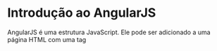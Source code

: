 # Introdução ao AngularJS

AngularJS é uma estrutura JavaScript. Ele pode ser adicionado a uma página HTML com uma tag <script>.

AngularJS estende atributos HTML com Diretivas e vincula dados a HTML com Expressões.

AngularJS é um framework JavaScript
AngularJS é um framework JavaScript escrito em JavaScript.

O AngularJS é distribuído como um arquivo JavaScript e pode ser adicionado a uma página da Web com uma tag de script:
  
  ```
  <script src="https://ajax.googleapis.com/ajax/libs/angularjs/1.6.9/angular.min.js"></script>
  ```
  
### AngularJS estende HTML
  
AngularJS estende HTML com diretivas ng.

A diretiva **ng-app** define um aplicativo AngularJS.

A diretiva **ng-model** vincula o valor dos controles HTML (input, select, textarea) aos dados do aplicativo.

A diretiva **ng-bind** vincula os dados do aplicativo à visualização HTML.
  
### Exemplo AngularJS
  
  ```
  <!DOCTYPE html>
<html>
<script src="https://ajax.googleapis.com/ajax/libs/angularjs/1.6.9/angular.min.js"></script>
<body>

<div ng-app="">
  <p>Name: <input type="text" ng-model="name"></p>
  <p ng-bind="name"></p>
</div>

</body>
</html>
  ```
  
### Exemplo explicado:

O AngularJS é iniciado automaticamente quando a página da Web é carregada.

A diretiva **ng-app** diz ao AngularJS que o elemento <div> é o "proprietário" de um aplicativo AngularJS.

A diretiva **ng-model** vincula o valor do campo de entrada ao nome da variável do aplicativo.

A diretiva **ng-bind** vincula o conteúdo do elemento <p> ao nome da variável do aplicativo.
  
### Diretivas AngularJS
  
Como você já viu, as diretivas AngularJS são atributos HTML com um prefixo ng.

A diretiva ng-init inicializa as variáveis do aplicativo AngularJS.
  
```
<div ng-app="" ng-init="firstName='John'">

<p>The name is <span ng-bind="firstName"></span></p>

</div>
```

Alternativamente com HTML válido:
  
```
<div data-ng-app="" data-ng-init="firstName='John'">

<p>The name is <span data-ng-bind="firstName"></span></p>

</div>
```
  
Você pode usar data-ng-, em vez de ng-, se quiser tornar sua página HTML válida.

Você aprenderá muito mais sobre diretivas posteriormente neste tutorial.

### Expressões AngularJS
  
As expressões AngularJS são escritas entre chaves duplas: ```{{ expressão }}```.

O AngularJS "exibirá" os dados exatamente onde a expressão está escrita:
  
  ```
  <!DOCTYPE html>
<html>
<script src="https://ajax.googleapis.com/ajax/libs/angularjs/1.6.9/angular.min.js"></script>
<body>

<div ng-app="">
  <p>My first expression: {{ 5 + 5 }}</p>
</div>

</body>
</html>
  ```
